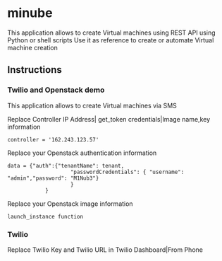 # minube
This application allows to create Virtual machines using REST API using Python or shell scripts
Use it as reference to create or automate Virtual machine creation

## Instructions

### Twilio and Openstack demo
This application allows to create Virtual machines via SMS

Replace Controller IP Address| get_token credentials|Image name,key information
```
controller = '162.243.123.57'
```

Replace your Openstack authentication information
```
data = {"auth":{"tenantName": tenant,
				 	"passwordCredentials": { "username": "admin","password": "M1Nub3"} 
					}
			}
```
Replace your Openstack image information
```
launch_instance function
```

### Twilio
Replace Twilio Key and Twilio URL in Twilio Dashboard|From Phone